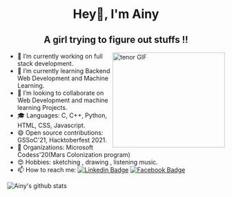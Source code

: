 

<h1 align="center">Hey👋, I'm Ainy</h1>
<h2 align="center">A girl trying to figure out stuffs !! </h2>
<img align="right" src="https://media.giphy.com/media/pLgom5kv8PLnG/giphy.gif" alt="tenor GIF" width="260" height="220">

- 🔭 I’m currently working on full stack development.
- 🌱 I’m currently learning Backend Web Development and Machine Learning.
- 👯 I’m looking to collaborate on Web Development and machine learning Projects.
- 🎓 Languages: C, C++, Python, HTML, CSS, Javascript.
- 😄 Open source contributions: GSSoC'21, Hacktoberfest 2021.
- 🎉 Organizations: Microsoft Codess'20(Mars Colonization program)
- 😍 Hobbies: sketching , drawing , listening music.
- 📫 How to reach me: 
[![Linkedin Badge](https://img.shields.io/badge/-Ainy-green?style=flat-square&logo=Linkedin&logoColor=white&link=https://www.linkedin.com/in/ainy-123/)](https://www.linkedin.com/in/ainy-123/)
[![Facebook Badge](https://img.shields.io/badge/-Ainy-blue?style=flat-square&labelColor=3b5998&logo=facebook&logoColor=white&link=https://www.facebook.com/ainy.kumari.1)](https://www.facebook.com/ainy.kumari.1) 

![Ainy's github stats](https://github-readme-stats.vercel.app/api?username=ainy-123&show_icons=true&theme=radical)
